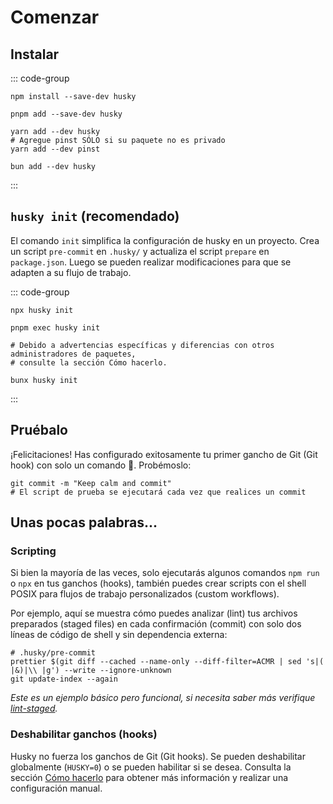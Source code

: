 # Comenzar

## Instalar

::: code-group

```shell [npm]
npm install --save-dev husky
```

```shell [pnpm]
pnpm add --save-dev husky
```

```shell [yarn]
yarn add --dev husky
# Agregue pinst SÓLO si su paquete no es privado
yarn add --dev pinst
```

```shell [bun]
bun add --dev husky
```

:::

## `husky init` (recomendado)

El comando `init` simplifica la configuración de husky en un proyecto. Crea un script `pre-commit` en `.husky/` y actualiza el script `prepare` en `package.json`. Luego se pueden realizar modificaciones para que se adapten a su flujo de trabajo.

::: code-group

```shell [npm]
npx husky init
```

```shell [pnpm]
pnpm exec husky init
```

```shell [yarn]
# Debido a advertencias específicas y diferencias con otros administradores de paquetes,
# consulte la sección Cómo hacerlo.
```

```shell [bun]
bunx husky init
```

:::

## Pruébalo

¡Felicitaciones! Has configurado exitosamente tu primer gancho de Git (Git hook) con solo un comando 🎉. Probémoslo:

```shell
git commit -m "Keep calm and commit"
# El script de prueba se ejecutará cada vez que realices un commit
```

## Unas pocas palabras...

### Scripting

Si bien la mayoría de las veces, solo ejecutarás algunos comandos `npm run` o `npx` en tus ganchos (hooks), también puedes crear scripts con el shell POSIX para flujos de trabajo personalizados (custom workflows).

Por ejemplo, aquí se muestra cómo puedes analizar (lint) tus archivos preparados (staged files) en cada confirmación (commit) con solo dos líneas de código de shell y sin dependencia externa:

```shell
# .husky/pre-commit
prettier $(git diff --cached --name-only --diff-filter=ACMR | sed 's|( |&)|\\ |g') --write --ignore-unknown
git update-index --again
```

_Este es un ejemplo básico pero funcional, si necesita saber más verifique [lint-staged](https://github.com/lint-staged/lint-staged)._

### Deshabilitar ganchos (hooks)

Husky no fuerza los ganchos de Git (Git hooks). Se pueden deshabilitar globalmente (`HUSKY=0`) o se pueden habilitar si se desea. Consulta la sección [Cómo hacerlo](how-to) para obtener más información y realizar una configuración manual.
